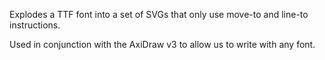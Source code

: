 Explodes a TTF font into a set of SVGs that only use move-to and line-to instructions.

Used in conjunction with the AxiDraw v3 to allow us to write with any font.
